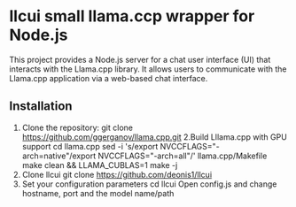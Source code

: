 # llcui small llama.ccp wrapper for Node.js

This project provides a Node.js server for a chat user interface (UI) that interacts with the Llama.cpp library. It allows users to communicate with the Llama.cpp application via a web-based chat interface.

## Installation

1. Clone the repository:
git clone https://github.com/ggerganov/llama.cpp.git
2.Build Lllama.cpp with GPU support
cd llama.cpp
sed -i 's/export NVCCFLAGS="-arch=native"/export NVCCFLAGS="-arch=all"/' llama.cpp/Makefile
make clean && LLAMA_CUBLAS=1 make -j
3. Clone llcui
git clone https://github.com/deonis1/llcui
4. Set your configuration parameters
cd llcui
Open config.js and change hostname, port and the model name/path
